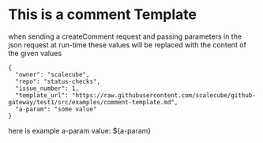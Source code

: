 # This is a comment Template

when sending a createComment request and passing parameters in the json request at run-time these values will be replaced with the content of the given values

```
{
  "owner": "scalecube",
  "repo": "status-checks",
  "issue_number": 1,
  "template_url": "https://raw.githubusercontent.com/scalecube/github-gateway/test1/src/examples/comment-template.md",
  "a-param": "some value"
}
```

here is example a-param value: ${a-param} 

